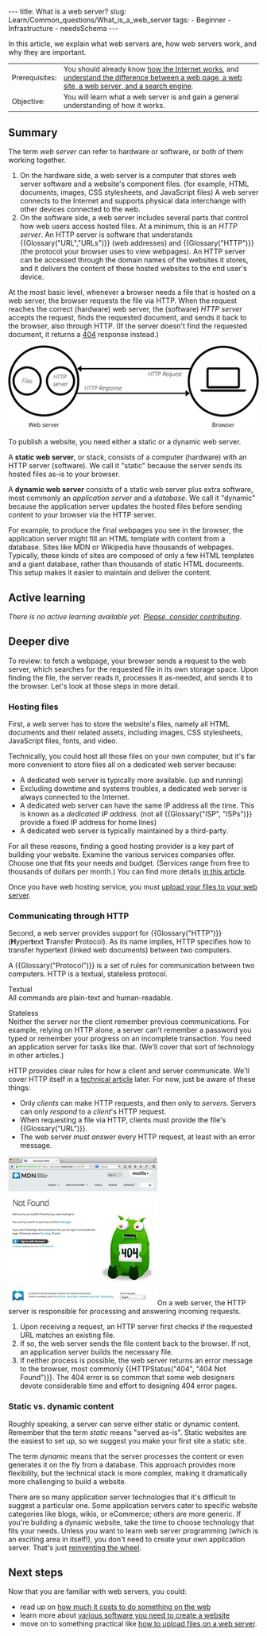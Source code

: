 --- title: What is a web server? slug: Learn/Common_questions/What_is_a_web_server tags: - Beginner - Infrastructure - needsSchema ---

<span class="seoSummary">In this article, we explain what web servers are, how web servers work, and why they are important.</span>

<table><tbody><tr class="odd"><td>Prerequisites:</td><td>You should already know <a href="/en-US/docs/Learn/Common_questions/How_does_the_Internet_work">how the Internet works</a>, and <a href="/en-US/docs/Learn/Common_questions/Pages_sites_servers_and_search_engines">understand the difference between a web page, a web site, a web server, and a search engine</a>.</td></tr><tr class="even"><td>Objective:</td><td>You will learn what a web server is and gain a general understanding of how it works.</td></tr></tbody></table>

## Summary

The term _web server_ can refer to hardware or software, or both of them working together.

1.  On the hardware side, a web server is a computer that stores web server software and a website's component files. (for example, HTML documents, images, CSS stylesheets, and JavaScript files) A web server connects to the Internet and supports physical data interchange with other devices connected to the web.
2.  On the software side, a web server includes several parts that control how web users access hosted files. At a minimum, this is an _HTTP server_. An HTTP server is software that understands {{Glossary("URL","URLs")}} (web addresses) and {{Glossary("HTTP")}} (the protocol your browser uses to view webpages). An HTTP server can be accessed through the domain names of the websites it stores, and it delivers the content of these hosted websites to the end user's device.

At the most basic level, whenever a browser needs a file that is hosted on a web server, the browser requests the file via HTTP. When the request reaches the correct (hardware) web server, the (software) _HTTP server_ accepts the request, finds the requested document, and sends it back to the browser, also through HTTP. (If the server doesn't find the requested document, it returns a [404](/en-US/docs/Web/HTTP/Status/404) response instead.)

![Basic representation of a client/server connection through HTTP](web-server.svg)

To publish a website, you need either a static or a dynamic web server.

A **static web server**, or stack, consists of a computer (hardware) with an HTTP server (software). We call it "static" because the server sends its hosted files as-is to your browser.

A **dynamic web server** consists of a static web server plus extra software, most commonly an _application server_ and a _database_. We call it "dynamic" because the application server updates the hosted files before sending content to your browser via the HTTP server.

For example, to produce the final webpages you see in the browser, the application server might fill an HTML template with content from a database. Sites like MDN or Wikipedia have thousands of webpages. Typically, these kinds of sites are composed of only a few HTML templates and a giant database, rather than thousands of static HTML documents. This setup makes it easier to maintain and deliver the content.

## Active learning

_There is no active learning available yet. [Please, consider contributing](/en-US/docs/MDN/Contribute/Getting_started)._

## Deeper dive

To review: to fetch a webpage, your browser sends a request to the web server, which searches for the requested file in its own storage space. Upon finding the file, the server reads it, processes it as-needed, and sends it to the browser. Let's look at those steps in more detail.

### Hosting files

First, a web server has to store the website's files, namely all HTML documents and their related assets, including images, CSS stylesheets, JavaScript files, fonts, and video.

Technically, you could host all those files on your own computer, but it's far more convenient to store files all on a dedicated web server because:

- A dedicated web server is typically more available. (up and running)
- Excluding downtime and systems troubles, a dedicated web server is always connected to the Internet.
- A dedicated web server can have the same IP address all the time. This is known as a _dedicated IP address_. (not all {{Glossary("ISP", "ISPs")}} provide a fixed IP address for home lines)
- A dedicated web server is typically maintained by a third-party.

For all these reasons, finding a good hosting provider is a key part of building your website. Examine the various services companies offer. Choose one that fits your needs and budget. (Services range from free to thousands of dollars per month.) You can find more details [in this article](/en-US/docs/Learn/Common_questions/How_much_does_it_cost#hosting).

Once you have web hosting service, you must [upload your files to your web server](/en-US/docs/Learn/Common_questions/Upload_files_to_a_web_server).

### Communicating through HTTP

Second, a web server provides support for {{Glossary("HTTP")}} (**H**yper**t**ext **T**ransfer **P**rotocol). As its name implies, HTTP specifies how to transfer hypertext (linked web documents) between two computers.

A {{Glossary("Protocol")}} is a set of rules for communication between two computers. HTTP is a textual, stateless protocol.

Textual  
All commands are plain-text and human-readable.

Stateless  
Neither the server nor the client remember previous communications. For example, relying on HTTP alone, a server can't remember a password you typed or remember your progress on an incomplete transaction. You need an application server for tasks like that. (We'll cover that sort of technology in other articles.)

HTTP provides clear rules for how a client and server communicate. We'll cover HTTP itself in a [technical article](/en-US/docs/Web/HTTP) later. For now, just be aware of these things:

- Only _clients_ can make HTTP requests, and then only to _servers_. Servers can only _respond_ to a _client_'s HTTP request.
- When requesting a file via HTTP, clients must provide the file's {{Glossary("URL")}}.
- The web server _must answer_ every HTTP request, at least with an error message.

[![The MDN 404 page as an example of such error page](mdn-404.jpg)](/en-US/docs/Web/HTTP/Status/404)On a web server, the HTTP server is responsible for processing and answering incoming requests.

1.  Upon receiving a request, an HTTP server first checks if the requested URL matches an existing file.
2.  If so, the web server sends the file content back to the browser. If not, an application server builds the necessary file.
3.  If neither process is possible, the web server returns an error message to the browser, most commonly {{HTTPStatus("404", "404 Not Found")}}. The 404 error is so common that some web designers devote considerable time and effort to designing 404 error pages.

### Static vs. dynamic content

Roughly speaking, a server can serve either static or dynamic content. Remember that the term _static_ means "served as-is". Static websites are the easiest to set up, so we suggest you make your first site a static site.

The term _dynamic_ means that the server processes the content or even generates it on the fly from a database. This approach provides more flexibility, but the technical stack is more complex, making it dramatically more challenging to build a website.

There are so many application server technologies that it's difficult to suggest a particular one. Some application servers cater to specific website categories like blogs, wikis, or eCommerce; others are more generic. If you're building a dynamic website, take the time to choose technology that fits your needs. Unless you want to learn web server programming (which is an exciting area in itself!), you don't need to create your own application server. That's just [reinventing the wheel](https://en.wikipedia.org/wiki/Reinventing_the_wheel).

## Next steps

Now that you are familiar with web servers, you could:

- read up on [how much it costs to do something on the web](/en-US/docs/Learn/Common_questions/How_much_does_it_cost)
- learn more about [various software you need to create a website](/en-US/docs/Learn/Common_questions/What_software_do_I_need)
- move on to something practical like [how to upload files on a web server](/en-US/docs/Learn/Common_questions/Upload_files_to_a_web_server).
